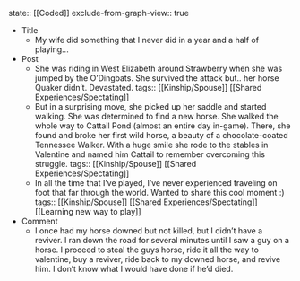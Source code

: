 state:: [[Coded]]
exclude-from-graph-view:: true

- Title
  - My wife did something that I never did in a year and a half of playing...
- Post
  - She was riding in West Elizabeth around Strawberry when she was jumped by the O’Dingbats. She survived the attack but.. her horse Quaker didn’t. Devastated.
    tags:: [[Kinship/Spouse]] [[Shared Experiences/Spectating]]
  - But in a surprising move, she picked up her saddle and started walking. She was determined to find a new horse. She walked the whole way to Cattail Pond (almost an entire day in-game). There, she found and broke her first wild horse, a beauty of a chocolate-coated Tennessee Walker. With a huge smile she rode to the stables in Valentine and named him Cattail to remember overcoming this struggle.
    tags:: [[Kinship/Spouse]] [[Shared Experiences/Spectating]]
  - In all the time that I’ve played, I’ve never experienced traveling on foot that far through the world. Wanted to share this cool moment :)
    tags:: [[Kinship/Spouse]] [[Shared Experiences/Spectating]] [[Learning new way to play]]
- Comment
  - I once had my horse downed but not killed, but I didn’t have a reviver. I ran down the road for several minutes until I saw a guy on a horse. I proceed to steal the guys horse, ride it all the way to valentine, buy a reviver, ride back to my downed horse, and revive him. I don’t know what I would have done if he’d died.
